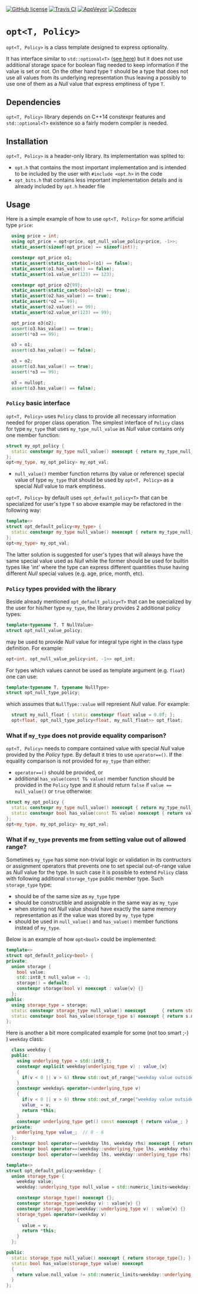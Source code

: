 [![GitHub license](https://img.shields.io/badge/license-MIT-blue.svg?maxAge=3600)](https://raw.githubusercontent.com/mpusz/opt/master/LICENSE)
[![Travis CI](https://img.shields.io/travis/mpusz/opt/master.svg?label=Travis%20CI)](https://travis-ci.org/mpusz/opt)
[![AppVeyor](https://img.shields.io/appveyor/ci/mpusz/opt/master.svg?label=AppVeyor)](https://ci.appveyor.com/project/mpusz/opt)
[![Codecov](https://img.shields.io/codecov/c/github/mpusz/opt/master.svg)](https://codecov.io/github/mpusz/opt?branch=master)

# `opt<T, Policy>`

`opt<T, Policy>` is a class template designed to express optionality.

It has interface similar to `std::optional<T>` ([see here](http://en.cppreference.com/w/cpp/utility/optional))
but it does not use additional storage space for boolean flag needed to keep information if
the value is set or not. On the other hand type `T` should be a type that does not use all
values from its underlying representation thus leaving a possibly to use one of them as a _Null_
value that express emptiness of type `T`.

## Dependencies

`opt<T, Policy>` library depends on C++14 constexpr features and `std::optional<T>` existence so
a fairly modern compiler is needed. 

## Installation

`opt<T, Policy>` is a header-only library. Its implementation was splited to:
 - `opt.h` that contains the most important implementation and is intended to be included by the user with
   `#include <opt.h>` in the code
 - `opt_bits.h` that contains less important implementation details and is already included by `opt.h` header file

## Usage

Here is a simple example of how to use `opt<T, Policy>` for some artificial type `price`:

```cpp
  using price = int;
  using opt_price = opt<price, opt_null_value_policy<price, -1>>;
  static_assert(sizeof(opt_price) == sizeof(int));

  constexpr opt_price o1;
  static_assert(static_cast<bool>(o1) == false);
  static_assert(o1.has_value() == false);
  static_assert(o1.value_or(123) == 123);

  constexpr opt_price o2{99};
  static_assert(static_cast<bool>(o2) == true);
  static_assert(o2.has_value() == true);
  static_assert(*o2 == 99);
  static_assert(o2.value() == 99);
  static_assert(o2.value_or(123) == 99);

  opt_price o3{o2};
  assert(o3.has_value() == true);
  assert(*o3 == 99);

  o3 = o1;
  assert(o3.has_value() == false);

  o3 = o2;
  assert(o3.has_value() == true);
  assert(*o3 == 99);

  o3 = nullopt;
  assert(o3.has_value() == false);
```

### `Policy` basic interface

`opt<T, Policy>` uses `Policy` class to provide all necessary information needed for proper class operation. The
simplest interface of `Policy` class for type `my_type` that uses `my_type_null_value` as _Null_ value contains
only one member function:
```cpp
struct my_opt_policy {
  static constexpr my_type null_value() noexcept { return my_type_null_value; }
};
opt<my_type, my_opt_policy> my_opt_val;
```
- `null_value()` member function returns (by value or reference) special value of type `my_type` that should be
   used by `opt<T, Policy>` as a special _Null_ value to mark emptiness.

`opt<T, Policy>` by default uses `opt_default_policy<T>` that can be specialized for user's type `T` so above example
may be refactored in the following way:
```cpp
template<>
struct opt_default_policy<my_type> {
  static constexpr my_type null_value() noexcept { return my_type_null_value; }
};
opt<my_type> my_opt_val;
```

The latter solution is suggested for user's types that will always have the same special value used as _Null_ while
the former should be used for builtin types like 'int' where the type can express different quantities thuse having
different _Null_ special values (e.g. age, price, month, etc).

### `Policy` types provided with the library

Beside already mentioned `opt_default_policy<T>` that can be specialized by the user for his/her type `my_type`,
the library provides 2 additional policy types:
```cpp
template<typename T, T NullValue>
struct opt_null_value_policy;
```
may be used to provide _Null_ value for integral type right in the class type definition. For example:
```cpp
opt<int, opt_null_value_policy<int, -1>> opt_int;
```

For types which values cannot be used as template argument (e.g. `float`) one can use:
```cpp
template<typename T, typename NullType>
struct opt_null_type_policy;
```
which assumes that `NullType::value` will represent _Null_ value. For example:
```cpp
  struct my_null_float { static constexpr float value = 0.0f; };
  opt<float, opt_null_type_policy<float, my_null_float>> opt_float;
```

### What if `my_type` does not provide equality comparison?

`opt<T, Policy>` needs to compare contained value with special _Null_ value provided by the _Policy_ type. By default
it tries to use `operator==()`. If the equality comparison  is not provided for `my_type` than either:
- `operator==()` should be provided, or
- additional `has_value(const T& value)` member function should be provided in the `Policy` type and it should return
  `false` if `value == null_value()` or `true` otherwise:
```cpp
struct my_opt_policy {
  static constexpr my_type null_value() noexcept { return my_type_null_value; }
  static constexpr bool has_value(const T& value) noexcept { return value != null_value(); }
};
opt<my_type, my_opt_policy> my_opt_val;
```

### What if `my_type` prevents me from setting value out of allowed range?

Sometimes `my_type` has some non-trivial logic or validation in its contructors or assignment operators that prevents
one to set special out-of-range value as _Null_ value for the type. In such case it is possible to extend `Policy`
class with following additional `storage_type` public member type. Such `storage_type` type:
- should be of the same size as `my_type` type
- should be constructible and assignable in the same way as `my_type`
- when storing not _Null_ value should have exactly the same memory representation as if the value was stored by
  `my_type` type
- should be used in `null_value()` and `has_value()` member functions instead of `my_type`. 

Below is an example of how `opt<bool>` could be implemented:
```cpp
template<>
struct opt_default_policy<bool> {
private:
  union storage {
    bool value;
    std::int8_t null_value = -1;
    storage() = default;
    constexpr storage(bool v) noexcept : value{v} {}
  };
public:
  using storage_type = storage;
  static constexpr storage_type null_value() noexcept      { return storage_type{}; }
  static constexpr bool has_value(storage_type s) noexcept { return s.null_value != -1; }
};
```

Here is another a bit more complicated example for some (not too smart ;-) ) `weekday` class:
```cpp
  class weekday {
  public:
    using underlying_type = std::int8_t;
    constexpr explicit weekday(underlying_type v) : value_{v}
    {
      if(v < 0 || v > 6) throw std::out_of_range{"weekday value outside of allowed range"};
    }
    constexpr weekday& operator=(underlying_type v)
    {
      if(v < 0 || v > 6) throw std::out_of_range{"weekday value outside of allowed range"};
      value_ = v;
      return *this;
    }
    constexpr underlying_type get() const noexcept { return value_; }
  private:
    underlying_type value_;  // 0 - 6
  };
  constexpr bool operator==(weekday lhs, weekday rhs) noexcept { return lhs.get() == rhs.get(); }
  constexpr bool operator==(weekday::underlying_type lhs, weekday rhs) noexcept { return lhs == rhs.get(); }
  constexpr bool operator==(weekday lhs, weekday::underlying_type rhs) noexcept { return lhs.get() == rhs; }

template<>
struct opt_default_policy<weekday> {
  union storage_type {
    weekday value;
    weekday::underlying_type null_value = std::numeric_limits<weekday::underlying_type>::max();

    constexpr storage_type() noexcept {};
    constexpr storage_type(weekday v) : value{v} {}
    constexpr storage_type(weekday::underlying_type v) : value{v} {}
    storage_type& operator=(weekday v)
    {
      value = v;
      return *this;
    }
  };

public:
  static storage_type null_value() noexcept { return storage_type{}; }
  static bool has_value(storage_type value) noexcept
  {
    return value.null_value != std::numeric_limits<weekday::underlying_type>::max();
  }
};
```
